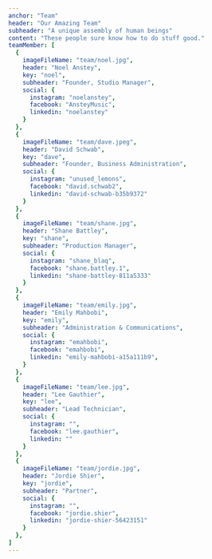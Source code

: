 ```yaml
---
anchor: "Team"
header: "Our Amazing Team"
subheader: "A unique assembly of human beings"
content: "These people sure know how to do stuff good."
teamMember: [
  {
    imageFileName: "team/noel.jpg",
    header: "Noel Anstey",
    key: "noel",
    subheader: "Founder, Studio Manager",
    social: {
      instagram: "noelanstey",
      facebook: "AnsteyMusic",
      linkedin: "noelanstey"
    }
  },
  {
    imageFileName: "team/dave.jpeg",
    header: "David Schwab",
    key: "dave",
    subheader: "Founder, Business Administration",
    social: {
      instagram: "unused_lemons",
      facebook: "david.schwab2",
      linkedin: "david-schwab-b35b9372"
    }
  },
  {
    imageFileName: "team/shane.jpg",
    header: "Shane Battley",
    key: "shane",
    subheader: "Production Manager",
    social: {
      instagram: "shane_blaq",
      facebook: "shane.battley.1",
      linkedin: "shane-battley-811a5333"
    }
  },
  {
    imageFileName: "team/emily.jpg",
    header: "Emily Mahbobi",
    key: "emily",
    subheader: "Administration & Communications",
    social: {
      instagram: "emahbobi",
      facebook: "emahbobi",
      linkedin: "emily-mahbobi-a15a111b9",
    }
  },
  {
    imageFileName: "team/lee.jpg",
    header: "Lee Gauthier",
    key: "lee",
    subheader: "Lead Technician",
    social: {
      instagram: "",
      facebook: "lee.gauthier",
      linkedin: ""
    }
  },
  {
    imageFileName: "team/jordie.jpg",
    header: "Jordie Shier",
    key: "jordie",
    subheader: "Partner",
    social: {
      instagram: "",
      facebook: "jordie.shier",
      linkedin: "jordie-shier-56423151"
    }
  },
]
---
```

